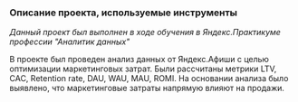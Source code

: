 ### Описание проекта, используемые инструменты

*Данный проект был выполнен в ходе обучения в Яндекс.Практикуме профессии "Аналитик данных"*

В проекте был проведен анализ данных от Яндекс.Афиши с целью оптимизации маркетинговых затрат. Были рассчитаны метрики LTV, CAC, Retention rate, DAU, WAU, MAU, ROMI. На основании анализа было выявлено, что маркетинговые затраты напрямую влияют на продажи.
